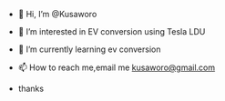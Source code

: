 - 👋 Hi, I’m @Kusaworo
- 👀 I’m interested in EV conversion using Tesla LDU
- 🌱 I’m currently learning ev conversion
- 📫 How to reach me,email me kusaworo@gmail.com

- thanks

<!---
Kusaworo/Kusaworo is a ✨ special ✨ repository because its `README.md` (this file) appears on your GitHub profile.
You can click the Preview link to take a look at your changes.
--->
